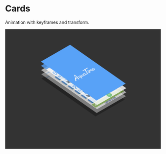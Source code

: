 # Cards

Animation with keyframes and transform.

![SNAP](https://raw.githubusercontent.com/apsampaio/Playing-With-CSS/master/Cards/img/prev.png)
